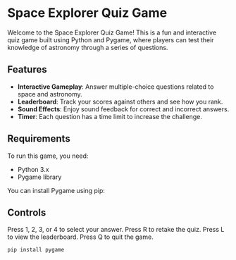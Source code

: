 # Space Explorer Quiz Game

Welcome to the Space Explorer Quiz Game! This is a fun and interactive quiz game built using Python and Pygame, where players can test their knowledge of astronomy through a series of questions.

## Features

- **Interactive Gameplay**: Answer multiple-choice questions related to space and astronomy.
- **Leaderboard**: Track your scores against others and see how you rank.
- **Sound Effects**: Enjoy sound feedback for correct and incorrect answers.
- **Timer**: Each question has a time limit to increase the challenge.

## Requirements

To run this game, you need:
- Python 3.x
- Pygame library

You can install Pygame using pip:


## Controls

Press 1, 2, 3, or 4 to select your answer.
Press R to retake the quiz.
Press L to view the leaderboard.
Press Q to quit the game.

```bash
pip install pygame



